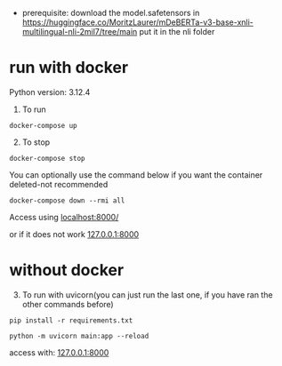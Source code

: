 - prerequisite:
download the model.safetensors in https://huggingface.co/MoritzLaurer/mDeBERTa-v3-base-xnli-multilingual-nli-2mil7/tree/main
put it in the nli folder

# run with docker


Python version: 3.12.4
1. To run
```
docker-compose up
```


2. To stop 
```
docker-compose stop
```

You can optionally use the command below if you want the container deleted-not recommended
```
docker-compose down --rmi all
```

Access using
[localhost:8000/](http://localhost:8000/)

or if it does not work
[127.0.0.1:8000](http://127.0.0.1:8000/)



# without docker

3. To run with uvicorn(you can just run the last one, if you have ran the other commands before)
```
pip install -r requirements.txt

python -m uvicorn main:app --reload
```
access with: 
[127.0.0.1:8000](http://127.0.0.1:8000/)
